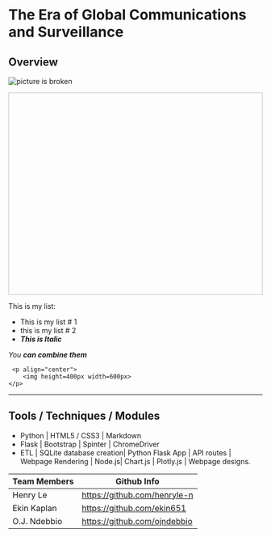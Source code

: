 # The Era of Global Communications and Surveillance

## Overview 
![picture is broken](static/3assets/img/underConstruction.PNG)

<p align="center">
    <img height=400px width=600px>
</p>


This is my list:  
  * This is my list # 1
  * this is my list # 2
  * ***This is Italic***

*You **can combine them***

```
 <p align="center">
    <img height=400px width=600px>
</p>
```


  
<hr>

## Tools / Techniques / Modules
* Python |  HTML5 / CSS3 | Markdown
* Flask | Bootstrap | Spinter | ChromeDriver 
* ETL | SQLite database creation| Python Flask App | API routes | Webpage Rendering | Node.js| Chart.js | Plotly.js | Webpage designs.








Team Members | Github Info
------------ | -------------
Henry Le | https://github.com/henryle-n
Ekin Kaplan | https://github.com/ekin651
O.J. Ndebbio | https://github.com/ojndebbio
